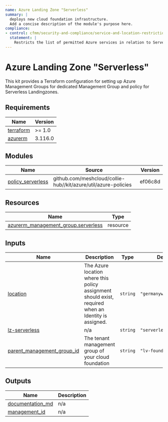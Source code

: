 ```yaml
---
name: Azure Landing Zone "Serverless"
summary: |
  deploys new cloud foundation infrastructure.
  Add a concise description of the module's purpose here.
compliance:
- control: cfmm/security-and-compliance/service-and-location-restrictions
  statement: |
    Restricts the list of permitted Azure services in relation to Serverless.
---
```


# Azure Landing Zone "Serverless"

This kit provides a Terraform configuration for setting up Azure Management Groups for dedicated Management Group and policy for Serverless Landingzones.

<!-- BEGIN_TF_DOCS -->
## Requirements

| Name | Version |
|------|---------|
| <a name="requirement_terraform"></a> [terraform](#requirement\_terraform) | >= 1.0 |
| <a name="requirement_azurerm"></a> [azurerm](#requirement\_azurerm) | 3.116.0 |

## Modules

| Name | Source | Version |
|------|--------|---------|
| <a name="module_policy_serverless"></a> [policy\_serverless](#module\_policy\_serverless) | github.com/meshcloud/collie-hub//kit/azure/util/azure-policies | ef06c8d |

## Resources

| Name | Type |
|------|------|
| [azurerm_management_group.serverless](https://registry.terraform.io/providers/hashicorp/azurerm/3.116.0/docs/resources/management_group) | resource |

## Inputs

| Name | Description | Type | Default | Required |
|------|-------------|------|---------|:--------:|
| <a name="input_location"></a> [location](#input\_location) | The Azure location where this policy assignment should exist, required when an Identity is assigned. | `string` | `"germanywestcentral"` | no |
| <a name="input_lz-serverless"></a> [lz-serverless](#input\_lz-serverless) | n/a | `string` | `"serverless"` | no |
| <a name="input_parent_management_group_id"></a> [parent\_management\_group\_id](#input\_parent\_management\_group\_id) | The tenant management group of your cloud foundation | `string` | `"lv-foundation"` | no |

## Outputs

| Name | Description |
|------|-------------|
| <a name="output_documentation_md"></a> [documentation\_md](#output\_documentation\_md) | n/a |
| <a name="output_management_id"></a> [management\_id](#output\_management\_id) | n/a |
<!-- END_TF_DOCS -->
